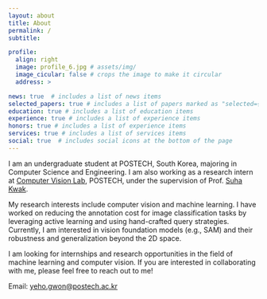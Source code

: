 ```yaml
---
layout: about
title: About
permalink: /
subtitle: 

profile:
  align: right
  image: profile_6.jpg # assets/img/
  image_cicular: false # crops the image to make it circular
  address: > 

news: true  # includes a list of news items
selected_papers: true # includes a list of papers marked as "selected={true}"
education: true # includes a list of education items
experience: true # includes a list of experience items
honors: true # includes a list of experience items
services: true # includes a list of services items
social: true  # includes social icons at the bottom of the page
---
```


I am an undergraduate student at POSTECH, South Korea, majoring in Computer Science and Engineering. I am also working as a research intern at [Computer Vision Lab](https://cvlab.postech.ac.kr/), POSTECH, under the supervision of Prof. [Suha Kwak](https://suhakwak.github.io/).

My research interests include computer vision and machine learning. I have worked on reducing the annotation cost for image classification tasks by leveraging active learning and using hand-crafted query strategies. Currently, I am interested in vision foundation models (e.g., SAM) and their robustness and generalization beyond the 2D space.

I am looking for internships and research opportunities in the field of machine learning and computer vision. If you are interested in collaborating with me, please feel free to reach out to me!

Email: [yeho.gwon@postech.ac.kr](mailto:yeho.gwon@postech.ac.kr)
